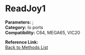 # ReadJoy1

**Parameters:** ;  
**Category:** Io ports  
**Compatibility:** C64, MEGA65, VIC20  

**Reference Link:**  
[Back to Methods List](../../SUMMARY.md)
